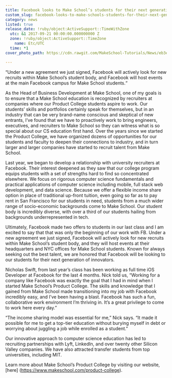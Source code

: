 ```yaml
---
title: Facebook looks to Make School’s students for their next generation of innovators
custom_slug: facebook-looks-to-make-schools-students-for-their-next-generation-of-innovators
category: news
listed: true
release_date: !ruby/object:ActiveSupport::TimeWithZone
  utc: &1 2017-09-21 00:00:00.000000000 Z
  zone: !ruby/object:ActiveSupport::TimeZone
    name: Etc/UTC
  time: *1
cover_photo_path: https://cdn.rawgit.com/MakeSchool-Tutorials/News/eb3e511073048f9728dd46e08f92eea5d2f96841//04c4a26b-1553-4738-ac1d-b17c6ad164a8/cover_photo.jpeg

---
```

“Under a new agreement we just signed, Facebook will actively look for new recruits within Make School’s student body, and Facebook will host events at the main Facebook campus for Make School students.“

As the Head of Business Development at Make School, one of my goals is to ensure that a Make School education is recognized by recruiters at companies where our Product College students aspire to work. Our students’ skills and portfolios certainly speak for themselves, but in an industry that can be very brand-name conscious and skeptical of new entrants, I’ve found that we have to proactively work to bring engineers, executives, and recruiters to Make School so they can witness what is so special about our CS education first hand. Over the years since we started the Product College, we have organized dozens of opportunities for our students and faculty to deepen their connections to industry, and in turn larger and larger companies have started to recruit talent from Make School.

Last year, we began to develop a relationship with university recruiters at Facebook. Their interest deepened as they saw that our college program equips students with a set of strengths hard to find so concentrated elsewhere. We focus on rigorous computer science fundamentals and practical applications of computer science including mobile, full stack web development, and data science. Because we offer a flexible income share option in place of traditional up-front tuition, even going so far as to pay rent in San Francisco for our students in need, students from a much wider range of socio-economic backgrounds come to Make School. Our student body is incredibly diverse, with over a third of our students hailing from backgrounds underrepresented in tech.

Ultimately, Facebook made two offers to students in our last class and I am excited to say that that was only the beginning of our work with FB. Under a new agreement we just signed, Facebook will actively look for new recruits within Make School’s student body, and they will host events at their headquarters and NYC offices for Make School students. Known for always seeking out the best talent, we are honored that Facebook will be looking to our students for their next generation of innovators.

Nicholas Swift, from last year’s class has been working as full time iOS Developer at Facebook for the last 4 months. Nick told us, “Working for a company like Facebook was exactly the goal that I had in mind when I started Make School’s Product College. The skills and knowledge that I gained from Make School made transitioning into my job with Facebook incredibly easy, and I’ve been having a blast. Facebook has such a fun, collaborative work environment I’m thriving in. It’s a great privilege to come to work here every day.”

“The income sharing model was essential for me,” Nick says. “It made it possible for me to get a top-tier education without burying myself in debt or worrying about juggling a job while enrolled as a student.”

Our innovative approach to computer science education has led to recruiting partnerships with Lyft, LinkedIn, and over twenty other Silicon Valley companies. We have also attracted transfer students from top universities, including MIT.

Learn more about Make School’s Product College by visiting our website, [here] (https://www.makeschool.com/product-college).